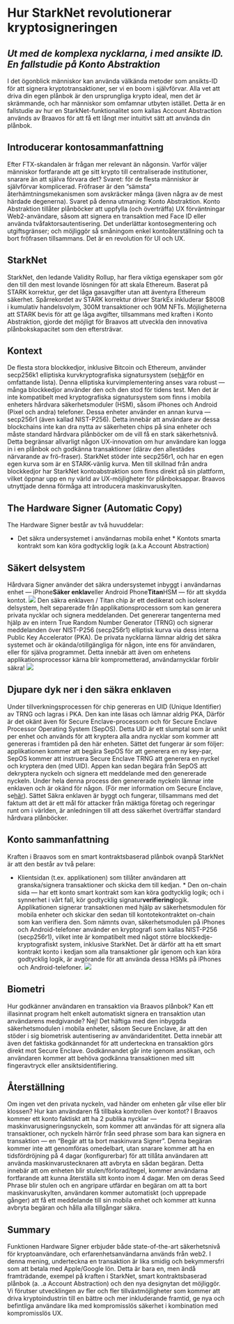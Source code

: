 # Hur StarkNet revolutionerar kryptosigneringen
## *Ut med de komplexa nycklarna, i med ansikte ID. En fallstudie på Konto Abstraktion*
I det ögonblick människor kan använda välkända metoder som ansikts-ID för att signera kryptotransaktioner, ser vi en boom i självförvar. Alla vet att driva din egen plånbok är den ursprungliga krypto ideal, men det är skrämmande, och har människor som omfamnar utbyten istället. Detta är en fallstudie av hur en StarkNet-funktionalitet som kallas Account Abstraction används av Braavos för att få ett långt mer intuitivt sätt att använda din plånbok.
## Introducerar kontosammanfattning
Efter FTX-skandalen är frågan mer relevant än någonsin. Varför väljer människor fortfarande att ge sitt krypto till centraliserade institutioner, snarare än att själva förvara det? Svaret: för de flesta människor är självförvar komplicerad. Fröfraser är den ”sämsta” återhämtningsmekanismen som avskräcker många (även några av de mest härdade degenerna). Svaret på denna utmaning: Konto Abstraktion. Konto Abstraktion tillåter plånböcker att uppfylla (och överträffa) UX förväntningar Web2-användare, såsom att signera en transaktion med Face ID eller använda tvåfaktorsautentisering. Det underlättar kontosegmentering och utgiftsgränser; och möjliggör så småningom enkel kontoåterställning och ta bort fröfrasen tillsammans. Det är en revolution för UI och UX.
## StarkNet
StarkNet, den ledande Validity Rollup, har flera viktiga egenskaper som gör den till den mest lovande lösningen för att skala Ethereum. Baserat på STARK korrektur, ger det låga gasavgifter utan att äventyra Ethereum säkerhet. Spårrekordet av STARK korrektur driver StarkEx inkluderar $800B i kumulativ handelsvolym, 300M transaktioner och 90M NFTs. Möjligheterna att STARK bevis för att ge låga avgifter, tillsammans med kraften i Konto Abstraktion, gjorde det möjligt för Braavos att utveckla den innovativa plånbokskapacitet som den eftersträvar.
## Kontext
De flesta stora blockkedjor, inklusive Bitcoin och Ethereum, använder secp256k1 elliptiska kurvkryptografiska signatursystem (se[här](http://ethanfast.com/top-crypto.html)för en omfattande lista). Denna elliptiska kurvimplementering anses vara robust — många blockkedjor använder den och den stod för tidens test. Men det är inte kompatibelt med kryptografiska signatursystem som finns i mobila enheters hårdvara säkerhetsmoduler (HSM), såsom iPhones och Android (Pixel och andra) telefoner. Dessa enheter använder en annan kurva — secp256r1 (även kallad NIST-P256). Detta innebär att användare av dessa blockchains inte kan dra nytta av säkerheten chips på sina enheter och måste standard hårdvara plånböcker om de vill få en stark säkerhetsnivå. Detta begränsar allvarligt någon UX-innovation om hur användare kan logga in i en plånbok och godkänna transaktioner (därav den allestädes närvarande av frö-fraser). StarkNet stöder inte secp256r1, och har en egen egen kurva som är en STARK-vänlig kurva. Men till skillnad från andra blockkedjor har StarkNet kontoabstraktion som finns direkt på sin plattform, vilket öppnar upp en ny värld av UX-möjligheter för plånboksappar. Braavos utnyttjade denna förmåga att introducera maskinvaruskylten.
## The Hardware Signer (Automatic Copy)
The Hardware Signer består av två huvuddelar:
* Det säkra undersystemet i användarnas mobila enhet * Kontots smarta kontrakt som kan köra godtycklig logik (a.k.a Account Abstraction)
## Säkert delsystem
Hårdvara Signer använder det säkra undersystemet inbyggt i användarnas enhet — iPhone**Säker enklav**eller Android Phone**Titan**HSM — för att skydda kontot. ![](https://miro.medium.com/max/1400/0*EPm8q10ykvFGnvcv) Den säkra enklaven / Titan chip är ett dedikerat och isolerat delsystem, helt separerade från applikationsprocessorn som kan generera privata nycklar och signera meddelanden. Det genererar tangenterna med hjälp av en intern True Random Number Generator (TRNG) och signerar meddelanden över NIST-P256 (secp256r1) elliptisk kurva via dess interna Public Key Accelerator (PKA). De privata nycklarna lämnar aldrig det säkra systemet och är okända/otillgängliga för någon, inte ens för användaren, eller för själva programmet. Detta innebär att även om enhetens applikationsprocessor kärna blir komprometterad, användarnycklar förblir säkra! ![](https://miro.medium.com/max/1400/0*yHJ--fK8keNdTci8)
## Djupare dyk ner i den säkra enklaven
Under tillverkningsprocessen för chip genereras en UID (Unique Identifier) av TRNG och lagras i PKA. Den kan inte läsas och lämnar aldrig PKA, Därför är det okänt även för Secure Enclave-processorn och för Secure Enclave Processor Operating System (SepOS). Detta UID är ett slumptal som är unikt per enhet och används för att kryptera alla andra nycklar som kommer att genereras i framtiden på den här enheten. Sättet det fungerar är som följer: applikationen kommer att begära SepOS för att generera en ny key-par, SepOS kommer att instruera Secure Enclave TRNG att generera en nyckel och kryptera den (med UID). Appen kan sedan begära från SepOS att dekryptera nyckeln och signera ett meddelande med den genererade nyckeln. Under hela denna process den genererade nyckeln lämnar inte enklaven och är okänd för någon. (För mer information om Secure Enclave, se[här](https://support.apple.com/en-il/guide/security/sec59b0b31ff/web)). Sättet Säkra enklaven är byggt och fungerar, tillsammans med det faktum att det är ett mål för attacker från mäktiga företag och regeringar runt om i världen, är anledningen till att dess säkerhet överträffar standard hårdvara plånböcker.
## Konto sammanfattning
Kraften i Braavos som en smart kontraktsbaserad plånbok ovanpå StarkNet är att den består av två pelare:
* Klientsidan (t.ex. applikationen) som tillåter användaren att granska/signera transaktioner och skicka dem till kedjan. * Den on-chain sida — har ett konto smart kontrakt som kan köra godtycklig logik; och i synnerhet i vårt fall, kör godtycklig signatur**verifiering**logik. Applikationen signerar transaktionen med hjälp av säkerhetsmodulen för mobila enheter och skickar den sedan till kontotekontraktet on-chain som kan verifiera den. Som nämnts ovan, säkerhetsmodulen på iPhones och Android-telefoner använder en kryptografi som kallas NIST-P256 (secp256r1), vilket inte är kompatibelt med något större blockkedje-kryptografiskt system, inklusive StarkNet. Det är därför att ha ett smart kontrakt konto i kedjan som alla transaktioner går igenom och kan köra godtycklig logik, är avgörande för att använda dessa HSMs på iPhones och Android-telefoner. ![](https://miro.medium.com/max/1400/0*1gItqYMJgmpu_fXc)
## Biometri
Hur godkänner användaren en transaktion via Braavos plånbok? Kan ett illasinnat program helt enkelt automatiskt signera en transaktion utan användarens medgivande? Nej! Det häftiga med den inbyggda säkerhetsmodulen i mobila enheter, såsom Secure Enclave, är att den stöder i sig biometrisk autentisering av användaridentitet. Detta innebär att även det faktiska godkännandet för att underteckna en transaktion görs direkt mot Secure Enclave. Godkännandet går inte igenom ansökan, och användaren kommer att behöva godkänna transaktionen med sitt fingeravtryck eller ansiktsidentifiering.
## Återställning
Om ingen vet den privata nyckeln, vad händer om enheten går vilse eller blir klossen? Hur kan användaren få tillbaka kontrollen över kontot? I Braavos kommer ett konto faktiskt att ha 2 publika nycklar — maskinvarusigneringsnyckeln, som kommer att användas för att signera alla transaktioner, och nyckeln härrör från seed phrase som bara kan signera en transaktion — en “Begär att ta bort maskinvara Signer”. Denna begäran kommer inte att genomföras omedelbart, utan snarare kommer att ha en tidsfördröjning på 4 dagar (konfigurerbar) för att tillåta användaren att använda maskinvarustecknaren att avbryta en sådan begäran. Detta innebär att om enheten blir stulen/förlorad/tegel, kommer användarna fortfarande att kunna återställa sitt konto inom 4 dagar. Men om deras Seed Phrase blir stulen och en angripare utfärdar en begäran om att ta bort maskinvaruskylten, användaren kommer automatiskt (och upprepade gånger) att få ett meddelande till sin mobila enhet och kommer att kunna avbryta begäran och hålla alla tillgångar säkra.
## Summary
Funktionen Hardware Signer erbjuder både state-of-the-art säkerhetsnivå för kryptoanvändare, och erfarenhetsanvändarna används från web2. I denna mening, underteckna en transaktion är lika smidig och bekymmersfri som att betala med Apple/Google lön. Detta är bara en, men ändå framträdande, exempel på kraften i StarkNet, smart kontraktsbaserad plånbok (a. .a Account Abstraction) och den nya designytan det möjliggör. Vi förutser utvecklingen av fler och fler tillväxtmöjligheter som kommer att driva kryptoindustrin till en bättre och mer inkluderande framtid, ge nya och befintliga användare lika med kompromisslös säkerhet i kombination med kompromisslös UX.